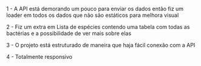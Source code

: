1 - A API está demorando um pouco para enviar os dados então fiz um loader em todos os dados que não são estáticos para melhora visual

2 - Fiz um extra em Lista de espécies contendo uma tabela com todas as bactérias e a possibilidade de ver mais sobre elas

3 - O projeto está estruturado de maneira que haja fácil conexão com a API

4 - Totalmente responsivo 
